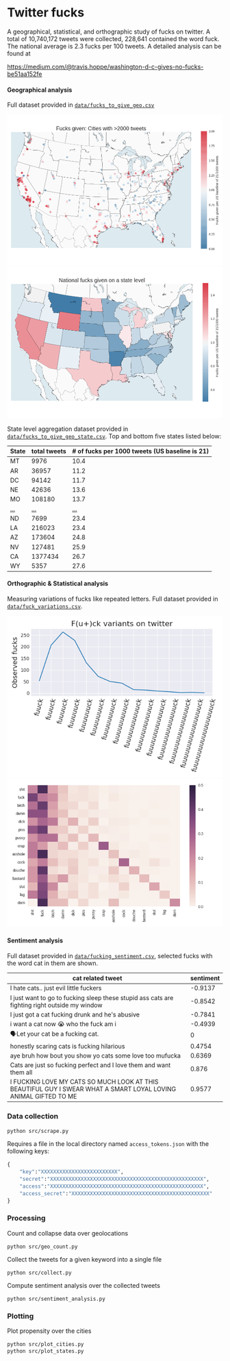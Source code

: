 # Twitter fucks

A geographical, statistical, and orthographic study of fucks on twitter.
A total of 10,740,172 tweets were collected, 228,641 contained the word fuck.
The national average is 2.3 fucks per 100 tweets. A detailed analysis can be found at	

https://medium.com/@travis.hoppe/washington-d-c-gives-no-fucks-be51aa152fe

#### Geographical analysis

Full dataset provided in [`data/fucks_to_give_geo.csv`](data/fucks_to_give_geo.csv)

![Fuck_per_city](figures/fucks_given_per_city.png "Fucks per city")
![Fuck_per_state](figures/fucks_given_national.png "Fucks per state")

State level aggregation dataset provided in [`data/fucks_to_give_geo_state.csv`](data/fucks_to_give_geo_state.csv). Top and bottom five states listed below:

| State | total tweets | # of fucks per 1000 tweets (US baseline is 21)|
|------ |---------|----|
|MT	| 9976 |10.4|
|AR	| 36957 |11.2| 
|DC	| 94142| 11.7|
|NE	| 42636|13.6|
|MO	| 108180|13.7|
|[...](data/fucks_to_give_geo_state.csv)   | [...](data/fucks_to_give_geo_state.csv) | [...](data/fucks_to_give_geo_state.csv) |
|ND	|7699 |	23.4|
|LA	| 216023| 	23.4|
|AZ	| 173604|	24.8|
|NV	| 127481|	25.9|
|CA	| 1377434|	26.7|
|WY	| 5357|	27.6|


#### Orthographic & Statistical analysis

Measuring variations of fucks like repeated letters. Full dataset provided in [`data/fuck_variations.csv`](data/fuck_variations.csv).

![repeated_fucks](figures/fuuuucks.png "Fuuuucks")
![curse_colocation](figures/curse_colocation.png "Curses")

#### Sentiment analysis

Full dataset provided in [`data/fucking_sentiment.csv`](data/fucking_sentiment.csv), selected fucks with the word cat in them are shown.

| cat related tweet | sentiment |
| ------| --------- |
| I hate cats.. just evil little fuckers | -0.9137|
I just want to go to fucking sleep these stupid ass cats are fighting right outside my window |	-0.8542 |
|I just got a cat fucking drunk and he's abusive | -0.7841|
| i want a cat now 😭 who the fuck am i | -0.4939|
| 🗣Let your cat be a fucking cat. | 0|
| honestly scaring cats is fucking hilarious | 0.4754 |
| aye bruh how bout you show yo cats some love too mufucka | 0.6369|
| Cats are just so fucking perfect and I love them and want them all | 0.876|
| I FUCKING LOVE MY CATS SO MUCH LOOK AT THIS BEAUTIFUL GUY I SWEAR WHAT A SMART LOYAL LOVING ANIMAL GIFTED TO ME | 0.9577| 


### Data collection

    python src/scrape.py

Requires a file in the local directory named `access_tokens.json` with the following keys:

``` python
{
    "key":"XXXXXXXXXXXXXXXXXXXXXXXXX",
    "secret":"XXXXXXXXXXXXXXXXXXXXXXXXXXXXXXXXXXXXXXXXXXXXXXXXXX",
    "access":"XXXXXXXXXXXXXXXXXXXXXXXXXXXXXXXXXXXXXXXXXXXXXXXXXX",
    "access_secret":"XXXXXXXXXXXXXXXXXXXXXXXXXXXXXXXXXXXXXXXXXXXXX"
}
```

### Processing

Count and collapse data over geolocations

    python src/geo_count.py

Collect the tweets for a given keyword into a single file

    python src/collect.py

Compute sentiment analysis over the collected tweets

    python src/sentiment_analysis.py
    
### Plotting

Plot propensity over the cities

    python src/plot_cities.py
    python src/plot_states.py
